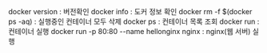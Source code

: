 docker version : 버전확인
docker info : 도커 정보 확인
docker rm -f $(docker ps -aq) : 실행중인 컨테이너 모두 삭제
docker ps : 컨테이너 목록 조회
docker run : 컨테이너 실행
docker run -p 80:80 --name hellonginx nginx : nginx(웹 서버) 실행